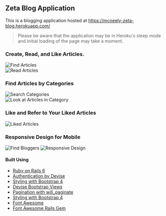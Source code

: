 ## Zeta Blog Application

This is a blogging application hosted at https://mcneely-zeta-blog.herokuapp.com/
> Please be aware that the application may be in Heroku's sleep mode and initial loading of the page may take a moment.  
  
### Create, Read, and Like Articles.  
![Find Articles](/images/img1.png "Look at articles")  
![Read Articles](/images/img2.png "Read Articles")  
  
  
### Find Articles by Categories  
![Search Categories](/images/img3.png "Search Categories")  
![Look at Articles in Category](/images/img4.png "Look at Articles in Category")  
    
  
### Like and Refer to Your Liked Articles  
![Liked Articles](/images/img7.png "Search Categories")  
  
  
### Responsive Design for Mobile
![Find Bloggers](/images/img5.png "Find Bloggers") 
![Responsive Design](/images/img6.png "Responsive Design")  
  
  
#### Built Using

  * [Ruby on Rails 6](https://rubyonrails.org/ "Ruby on Rail's Homepage")  
  * [Authentication by Devise](https://github.com/heartcombo/devise "Devise Gem Github Page")  
  * [Styling with Bootstrap 4](https://getbootstrap.com/ "Bootstrap's Homepage")  
  * [Devise Bootstrap Views](https://github.com/hisea/devise-bootstrap-views "Devise Bootstrap View's Github Page")  
  * [Pagination with will_paginate](https://github.com/mislav/will_paginate "Will_paginate's Github Page")  
  * [Styling with Bootstrap 4](https://getbootstrap.com/ "Bootstrap's Homepage")  
  * [Font Awesome](https://fontawesome.com/ "Font Awesome's Homepage")  
  * [Font Awesome Rails Gem](https://github.com/bokmann/font-awesome-rails "Font Awesome Rails Gem Github Page")  
  
  
